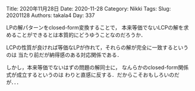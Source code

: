 ﻿Title: 2020年11月28日
Date: 2020-11-28
Category: Nikki
Tags: 
Slug: 20201128
Authors: takala4
Day: 337




LPの解パターンをclosed-form変換することで，
本来等価でないLCPの解を求めることができるとは本質的にどうゆうことなのだろうか．


LCPの性質が良ければ等価なLPが作れて，それらの解が完全に一致するというのは
当たり前だが納得感のある対応関係である．


しかし，本来等価でないはずの問題の解同士に，
なんらかのclosed-form関係式が成立するというのは
わりと直感に反する．だからこそおもしろいのだが．．．